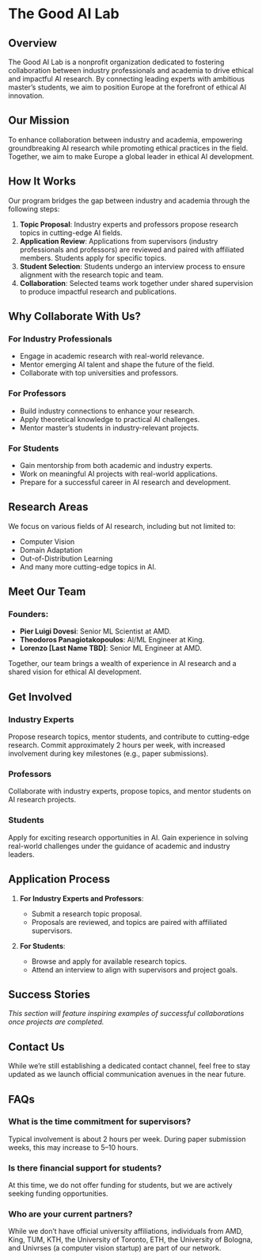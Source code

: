# The Good AI Lab

## Overview
The Good AI Lab is a nonprofit organization dedicated to fostering collaboration between industry professionals and academia to drive ethical and impactful AI research. By connecting leading experts with ambitious master’s students, we aim to position Europe at the forefront of ethical AI innovation.

## Our Mission
To enhance collaboration between industry and academia, empowering groundbreaking AI research while promoting ethical practices in the field. Together, we aim to make Europe a global leader in ethical AI development.

## How It Works
Our program bridges the gap between industry and academia through the following steps:

1. **Topic Proposal**: Industry experts and professors propose research topics in cutting-edge AI fields.
2. **Application Review**: Applications from supervisors (industry professionals and professors) are reviewed and paired with affiliated members. Students apply for specific topics.
3. **Student Selection**: Students undergo an interview process to ensure alignment with the research topic and team.
4. **Collaboration**: Selected teams work together under shared supervision to produce impactful research and publications.

## Why Collaborate With Us?

### For Industry Professionals
- Engage in academic research with real-world relevance.
- Mentor emerging AI talent and shape the future of the field.
- Collaborate with top universities and professors.

### For Professors
- Build industry connections to enhance your research.
- Apply theoretical knowledge to practical AI challenges.
- Mentor master’s students in industry-relevant projects.

### For Students
- Gain mentorship from both academic and industry experts.
- Work on meaningful AI projects with real-world applications.
- Prepare for a successful career in AI research and development.

## Research Areas
We focus on various fields of AI research, including but not limited to:
- Computer Vision
- Domain Adaptation
- Out-of-Distribution Learning
- And many more cutting-edge topics in AI.

## Meet Our Team
### Founders:
- **Pier Luigi Dovesi**: Senior ML Scientist at AMD.
- **Theodoros Panagiotakopoulos**: AI/ML Engineer at King.
- **Lorenzo [Last Name TBD]**: Senior ML Engineer at AMD.

Together, our team brings a wealth of experience in AI research and a shared vision for ethical AI development.

## Get Involved

### Industry Experts
Propose research topics, mentor students, and contribute to cutting-edge research. Commit approximately 2 hours per week, with increased involvement during key milestones (e.g., paper submissions).

### Professors
Collaborate with industry experts, propose topics, and mentor students on AI research projects.

### Students
Apply for exciting research opportunities in AI. Gain experience in solving real-world challenges under the guidance of academic and industry leaders.

## Application Process
1. **For Industry Experts and Professors**:
   - Submit a research topic proposal.
   - Proposals are reviewed, and topics are paired with affiliated supervisors.

2. **For Students**:
   - Browse and apply for available research topics.
   - Attend an interview to align with supervisors and project goals.

## Success Stories
*This section will feature inspiring examples of successful collaborations once projects are completed.*

## Contact Us
While we’re still establishing a dedicated contact channel, feel free to stay updated as we launch official communication avenues in the near future.

## FAQs

### What is the time commitment for supervisors?
Typical involvement is about 2 hours per week. During paper submission weeks, this may increase to 5–10 hours.

### Is there financial support for students?
At this time, we do not offer funding for students, but we are actively seeking funding opportunities.

### Who are your current partners?
While we don’t have official university affiliations, individuals from AMD, King, TUM, KTH, the University of Toronto, ETH, the University of Bologna, and Univrses (a computer vision startup) are part of our network.
